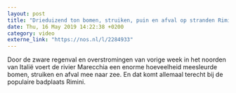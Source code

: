 ```yaml
---
layout: post
title: "Drieduizend ton bomen, struiken, puin en afval op stranden Rimini"
date: Thu, 16 May 2019 14:22:38 +0200
category: video
externe_link: "https://nos.nl/l/2284933"
---
```


Door de zware regenval en overstromingen van vorige week in het noorden van Italië voert de rivier Marecchia een enorme hoeveelheid meesleurde bomen, struiken en afval mee naar zee. En dat komt allemaal terecht bij de populaire badplaats Rimini.
